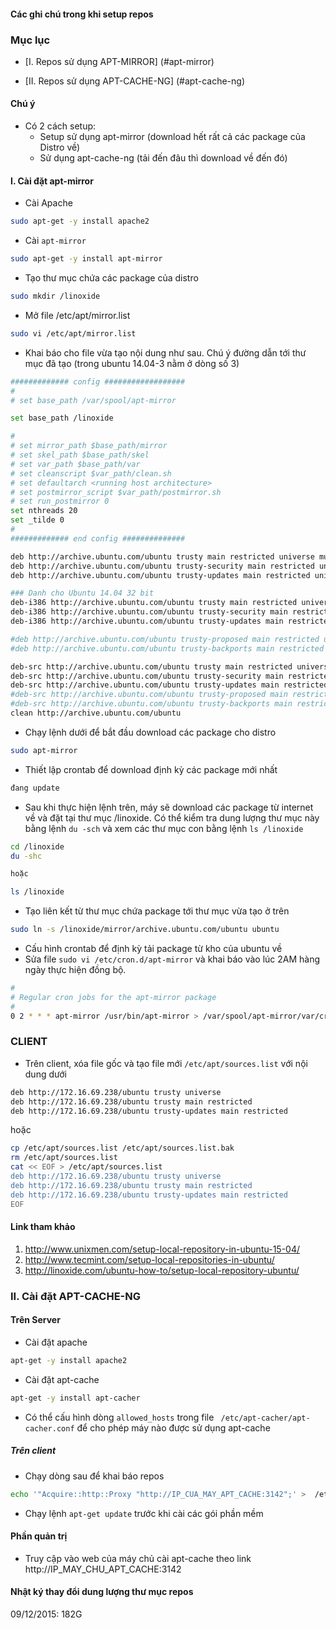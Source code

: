 ﻿#### Các ghi chú trong khi setup repos

### Mục lục
* [I. Repos sử dụng APT-MIRROR] (#apt-mirror)

* [II. Repos sử dụng APT-CACHE-NG] (#apt-cache-ng)



#### Chú ý

- Có 2 cách setup:
  - Setup sử dụng apt-mirror (download hết rất cả các package của Distro về)
  - Sử dụng apt-cache-ng (tải đến đâu thì download về đến đó)

<a name="apt-mirror"> </a>  
#### I. Cài đặt apt-mirror

- Cài Apache
```sh
sudo apt-get -y install apache2
```

- Cài `apt-mirror`
```sh
sudo apt-get -y install apt-mirror
```

- Tạo thư mục chứa các package của distro 
```sh
sudo mkdir /linoxide
```

- Mở file /etc/apt/mirror.list
```sh
sudo vi /etc/apt/mirror.list
```

- Khai báo cho file vừa tạo nội dung như sau. Chú ý đường dẫn tới thư mục đã tạo (trong ubuntu 14.04-3 nằm ở dòng số 3)
```sh
############# config ##################
#
# set base_path /var/spool/apt-mirror

set base_path /linoxide

#
# set mirror_path $base_path/mirror
# set skel_path $base_path/skel
# set var_path $base_path/var
# set cleanscript $var_path/clean.sh
# set defaultarch <running host architecture>
# set postmirror_script $var_path/postmirror.sh
# set run_postmirror 0
set nthreads 20
set _tilde 0
#
############# end config ##############

deb http://archive.ubuntu.com/ubuntu trusty main restricted universe multiverse
deb http://archive.ubuntu.com/ubuntu trusty-security main restricted universe multiverse
deb http://archive.ubuntu.com/ubuntu trusty-updates main restricted universe multiverse

### Danh cho Ubuntu 14.04 32 bit 
deb-i386 http://archive.ubuntu.com/ubuntu trusty main restricted universe multiverse
deb-i386 http://archive.ubuntu.com/ubuntu trusty-security main restricted universe multiverse
deb-i386 http://archive.ubuntu.com/ubuntu trusty-updates main restricted universe multiverse

#deb http://archive.ubuntu.com/ubuntu trusty-proposed main restricted universe multiverse
#deb http://archive.ubuntu.com/ubuntu trusty-backports main restricted universe multiverse

deb-src http://archive.ubuntu.com/ubuntu trusty main restricted universe multiverse
deb-src http://archive.ubuntu.com/ubuntu trusty-security main restricted universe multiverse
deb-src http://archive.ubuntu.com/ubuntu trusty-updates main restricted universe multiverse
#deb-src http://archive.ubuntu.com/ubuntu trusty-proposed main restricted universe multiverse
#deb-src http://archive.ubuntu.com/ubuntu trusty-backports main restricted universe multiverse
clean http://archive.ubuntu.com/ubuntu
````

- Chạy lệnh dưới để bắt đầu download các package cho distro
```sh
sudo apt-mirror
```


- Thiết lập crontab để download định kỳ các package mới nhất
```sh
đang update
```

- Sau khi thực hiện lệnh trên, máy sẽ download các package từ internet về và đặt tại thư mục /linoxide. Có thể kiểm tra dung lượng thư mục này bằng lệnh `du -sch` và xem các thư mục con bằng lệnh `ls /linoxide`

```sh
cd /linoxide
du -shc

hoặc 

ls /linoxide
```

- Tạo liên kết từ thư mục chứa package tới thư mục vừa tạo ở trên
```sh
sudo ln -s /linoxide/mirror/archive.ubuntu.com/ubuntu ubuntu

```

- Cấu hình crontab để định kỳ tải package từ kho của ubuntu về
- Sửa file `sudo vi /etc/cron.d/apt-mirror` và khai báo vào lúc 2AM hàng ngày thực hiện đồng bộ.

```sh
#
# Regular cron jobs for the apt-mirror package
#
0 2 * * * apt-mirror /usr/bin/apt-mirror > /var/spool/apt-mirror/var/cron.log
```

### CLIENT
- Trên client, xóa file gốc và tạo file mới `/etc/apt/sources.list` với nội dung dưới

```sh
deb http://172.16.69.238/ubuntu trusty universe
deb http://172.16.69.238/ubuntu trusty main restricted
deb http://172.16.69.238/ubuntu trusty-updates main restricted
```

hoặc

```sh
cp /etc/apt/sources.list /etc/apt/sources.list.bak
rm /etc/apt/sources.list 
cat << EOF > /etc/apt/sources.list 
deb http://172.16.69.238/ubuntu trusty universe
deb http://172.16.69.238/ubuntu trusty main restricted
deb http://172.16.69.238/ubuntu trusty-updates main restricted
EOF
```

#### Link tham khảo

1. http://www.unixmen.com/setup-local-repository-in-ubuntu-15-04/
2. http://www.tecmint.com/setup-local-repositories-in-ubuntu/
3. http://linoxide.com/ubuntu-how-to/setup-local-repository-ubuntu/


<a name="apt-cache-ng"> </a>  
### II. Cài đặt APT-CACHE-NG
#### Trên Server 
- Cài đặt apache
```sh
apt-get -y install apache2
```

- Cài đặt apt-cache

```sh
apt-get -y install apt-cacher
```

- Có thể cấu hình dòng `allowed_hosts` trong file ` /etc/apt-cacher/apt-cacher.conf` để cho phép máy nào được sử dụng apt-cache

##### Trên client 
- Chạy dòng sau để khai báo repos
```sh
echo '"Acquire::http::Proxy "http://IP_CUA_MAY_APT_CACHE:3142";' >  /etc/apt/apt.conf.d/01proxy
```
- Chạy lệnh `apt-get update` trước khi cài các gói phần mềm

#### Phần quản trị
- Truy cập vào web của máy chủ cài apt-cache theo link http://IP_MAY_CHU_APT_CACHE:3142



#### Nhật ký  thay đổi dung lượng thư mục repos
09/12/2015: 182G















